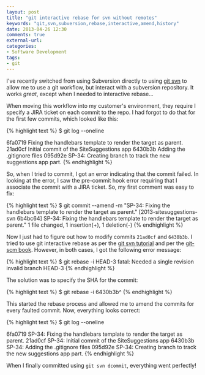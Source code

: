 ```yaml
---
layout: post
title: "git interactive rebase for svn without remotes"
keywords: "git,svn,subversion,rebase,interactive,amend,history"
date: 2013-04-26 12:30
comments: true
external-url: 
categories: 
- Software Development
tags:
- git
---
```

I've recently switched from using Subversion directly to using [git svn](https://www.kernel.org/pub/software/scm/git/docs/git-svn.html) to allow me to use a git workflow, but interact with a subversion repository. It works *great*, except when I needed to interactive rebase...
<!--more-->
When moving this workflow into my customer's environment, they require I specify a JIRA ticket on each commit to the repo. I had forgot to do that for the first few commits, which looked like this:

{% highlight text %}
$ git log --oneline

6fa0719 Fixing the handlebars template to render the target as parent.
21ad0cf Initial commit of the SiteSuggestions app
6430b3b Adding the .gitignore files
095d92e SP-34: Creating branch to track the new suggestions app part.
{% endhighlight %}

So, when I tried to commit, I got an error indicating that the commit failed. In looking at the error, I saw the pre-commit hook error requiring that I associate the commit with a JIRA ticket. So, my first comment was easy to fix:

{% highlight text %}
$ git commit --amend -m "SP-34: Fixing the handlebars template to render the target as parent."
[2013-sitesuggestions-svn 6b4bc64] SP-34: Fixing the handlebars template to render the target as parent."
 1 file changed, 1 insertion(+), 1 deletion(-)
{% endhighlight %}

Now I just had to figure out how to modify commits ``21ad0cf`` and ``6430b3b``. I tried to use git interactive rebase as per the [git svn tutorial](http://trac.parrot.org/parrot/wiki/git-svn-tutorial) and per the [git-scm book](http://git-scm.com/book/en/Git-Tools-Rewriting-History). However, in both cases, I got the following error message:

{% highlight text %}
$ git rebase -i HEAD-3
fatal: Needed a single revision
invalid branch HEAD-3
{% endhighlight %}

The solution was to specify the SHA for the commit:

{% highlight text %}
$ git rebase -i 6430b3b^
{% endhighlight %}

This started the rebase process and allowed me to amend the commits for every faulted commit. Now, everything looks correct:

{% highlight text %}
$ git log --oneline

6fa0719 SP-34: Fixing the handlebars template to render the target as parent.
21ad0cf SP-34: Initial commit of the SiteSuggestions app
6430b3b SP-34: Adding the .gitignore files
095d92e SP-34: Creating branch to track the new suggestions app part.
{% endhighlight %}

When I finally committed using ``git svn dcommit``, everything went perfectly!
